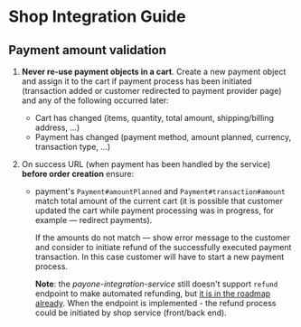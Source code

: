 # Shop Integration Guide

## Payment amount validation

  1. **Never re-use payment objects in a cart**.
  Create a new payment object and assign it to the cart if payment process has been initiated 
  (transaction added or customer redirected to payment provider page) and any of the following occurred later:
     
     - Cart has changed (items, quantity, total amount, shipping/billing address, ...)
     - Payment has changed (payment method, amount planned, currency, transaction type, ...)

  1. On success URL (when payment has been handled by the service) **before order creation** ensure:

     - payment's `Payment#amountPlanned` and `Payment#transaction#amount` match total amount of the current cart 
     (it is possible that customer updated the cart while payment processing was in progress, for example &mdash; redirect payments). 
     
       If the amounts do not match &mdash; show error message to the customer and consider to initiate refund 
       of the successfully executed payment transaction. In this case customer will have to start a new payment process. 
  
       **Note**: the _payone-integration-service_ still doesn't support `refund` endpoint to make automated refunding,
       but [it is in the roadmap already](https://github.com/commercetools/commercetools-payone-integration/issues/167).
       When the endpoint is implemented - the refund process could be initiated by shop service (front/back end).
